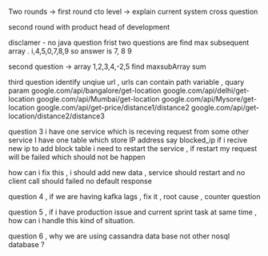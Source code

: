 Two rounds -> 
first round cto level -> explain current system cross question 

second round with product head of development 

disclamer _-_ no java question 
frist two   questions are  find max subsequent array . 
i,4,5,0,7,8,9 
so answer is 7, 8 9 

second question ->  array 1,2,3,4,-2,5 
find maxsubArray sum  

third question 
identify unqiue url , urls can contain  path variable , quary param
google.com/api/bangalore/get-location
google.com/api/delhi/get-location
google.com/api/Mumbai/get-location
google.com/api/Mysore/get-location
google.com/api/get-price/distance1/distance2
google.com/api/get-location/distance2/distance3


question 3 
i have one service which is receving request from some other service 
I have one table  which store IP address say blocked_ip 
if i recive new ip to add block table i need to restart the service , 
if restart my request will be failed which should not  be happen 

how can i fix this , i should add new data , service should restart and no client call should failed no default response 

question 4 , 
if we are having kafka lags , fix it , root cause  , counter question 

question 5 , if i have production issue and current sprint task at same time , 
how can i handle this kind of situation. 

question 6 , why we are using cassandra data base not other  nosql database ?
